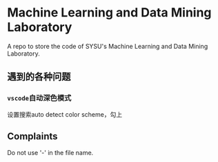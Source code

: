 # Machine Learning and Data Mining Laboratory

A repo to store the code of SYSU's Machine Learning and Data Mining Laboratory.

## 遇到的各种问题

### `vscode`自动深色模式

设置搜索auto detect color scheme，勾上

## Complaints

Do not use '-' in the file name. 

